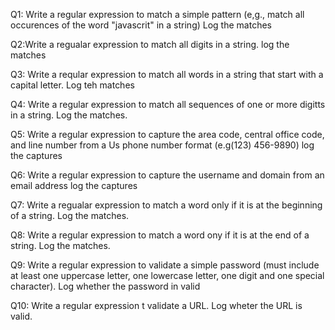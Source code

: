 Q1: Write a regular expression to match a simple pattern (e,g., match all occurences of the word "javascrit" in a string) Log the matches

Q2:Write a regualar expression to match all digits in a string. log the matches

Q3: Write a reqular expression to match all words in a string that start with a capital letter. Log teh matches

Q4: Write a regular expression to match all sequences of one or more digitts in a string. Log the matches.

Q5: Write a regular expression to capture the area code, central office code, and line number from a Us phone number format (e.g(123) 456-9890) log the captures

Q6: Write a regular expression to capture the username and domain from an email address log the captures

Q7: Write a regualar expression to match a word only if it is at the beginning of a string. Log the matches.

Q8: Write a regular expression to match a word ony if it is at the end of a string. Log the matches.

Q9: Write a regular expression to validate a simple password (must include at least one uppercase letter, one lowercase letter, one digit and one special character). Log whether the password in valid

Q10: Write a regular expression t validate a URL. Log wheter the URL is valid.
